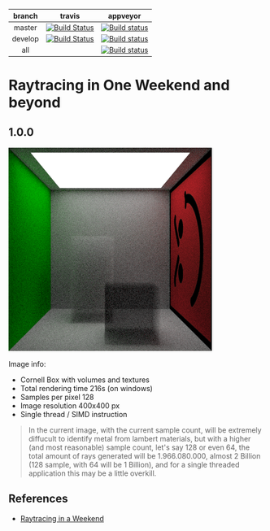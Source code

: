 | branch | travis | appveyor |
| :---: | :---: | :---: |
| master | [![Build Status](https://travis-ci.org/raytracingDevTeam/raytracing.svg?branch=master)](https://travis-ci.org/raytracingDevTeam/raytracing) | [![Build status](https://ci.appveyor.com/api/projects/status/1mi2agvpc8ln8ffi/branch/master?svg=true)](https://ci.appveyor.com/project/andrearastelli/raytracing/branch/master) |
| develop | [![Build Status](https://travis-ci.org/raytracingDevTeam/raytracing.svg?branch=develop)](https://travis-ci.org/raytracingDevTeam/raytracing) | [![Build status](https://ci.appveyor.com/api/projects/status/1mi2agvpc8ln8ffi/branch/master?svg=true)](https://ci.appveyor.com/project/andrearastelli/raytracing/branch/develop) |
| all || [![Build status](https://ci.appveyor.com/api/projects/status/1mi2agvpc8ln8ffi?svg=true)](https://ci.appveyor.com/project/andrearastelli/raytracing) |

# Raytracing in One Weekend and beyond

## 1.0.0
![Imgur](resource/render_0003.png)

Image info:
- Cornell Box with volumes and textures
- Total rendering time 216s (on windows)
- Samples per pixel 128
- Image resolution 400x400 px
- Single thread / SIMD instruction

> In the current image, with the current sample count, will be extremely diffucult to identify metal from lambert materials, but with a higher (and most reasonable) sample count, let's say 128 or even 64, the total amount of rays generated will be 1.966.080.000, almost 2 Billion (128 sample, with 64 will be 1 Billion), and for a single threaded application this may be a little overkill.


## References
- [Raytracing in a Weekend](http://amzn.eu/3JyrhOX)
